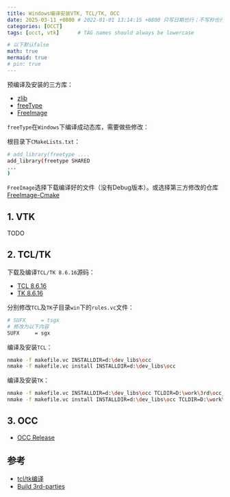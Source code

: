 ```yaml
---
title: Windows编译安装VTK, TCL/TK, OCC
date: 2025-03-11 +0800 # 2022-01-01 13:14:15 +0800 只写日期也行；不写秒也行；这样也行 2022-03-09T00:55:42+08:00
categories: [OCCT]
tags: [occt, vtk]      # TAG names should always be lowercase

# 以下默认false
math: true
mermaid: true
# pin: true
---
```


预编译及安装的三方库：

* [zlib](https://zlib.net)
* [freeType](https://sourceforge.net/projects/freetype/files/freetype2/)
* [FreeImage](https://freeimage.sourceforge.io/download.html)

`freeType`在`Windows`下编译成动态库，需要做些修改：

根目录下`CMakeLists.txt`：

```bash
# add_library(freetype ....
add_library(freetype SHARED
...
)
```

`FreeImage`选择下载编译好的文件（没有Debug版本）。或选择第三方修改的仓库[FreeImage-Cmake](https://github.com/swm8023/FreeImage-Cmake)

## 1. VTK ##

TODO

## 2. TCL/TK ##

下载及编译`TCL/TK 8.6.16`源码：

* [TCL 8.6.16](http://prdownloads.sourceforge.net/tcl/tcl8616-src.zip)
* [TK 8.6.16](http://prdownloads.sourceforge.net/tcl/tk8616-src.zip)

分别修改`TCL`及`TK`子目录`win`下的`rules.vc`文件：

```bash
# SUFX     = tsgx
# 修改为以下内容
SUFX     = sgx
```

编译及安装`TCL`：

```bash
nmake -f makefile.vc INSTALLDIR=d:\dev_libs\occ
nmake -f makefile.vc install INSTALLDIR=d:\dev_libs\occ
```

编译及安装`TK`：

```bash
nmake -f makefile.vc INSTALLDIR=d:\dev_libs\occ TCLDIR=D:\work\3rd\occ_packages\tcl8.6.16
nmake -f makefile.vc install INSTALLDIR=d:\dev_libs\occ TCLDIR=D:\work\3rd\occ_packages\tcl8.6.16
```

## 3. OCC ##

* [OCC Release](https://dev.opencascade.org/release)

## 参考 ##

* [tcl/tk编译](https://www.cnblogs.com/gispathfinder/p/12183373.html)
* [Build 3rd-parties](https://dev.opencascade.org/doc/overview/html/build_upgrade_building_3rdparty.html)
